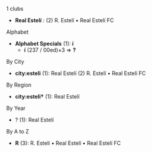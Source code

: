 1 clubs

- **Real Estelí** : (2) R. Estelí • Real Estelí FC




Alphabet

- **Alphabet Specials** (1):  **í** 
  - **í** (237 / 00ed)×3 => **?**




By City

- **city:esteli** (1): Real Estelí  (2) R. Estelí • Real Estelí FC




By Region

- **city:esteli†** (1):   Real Estelí




By Year

- ? (1):   Real Estelí






By A to Z

- **R** (3): R. Estelí • Real Estelí • Real Estelí FC




